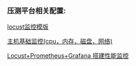
### 压测平台相关配置:

[locust监控模版](https://grafana.com/grafana/dashboards/12081-locust/)

[主机基础监控(cpu，内存，磁盘，网络)](https://grafana.com/grafana/dashboards/9276-1-cpu/)

[Locust+Prometheus+Grafana 搭建性能监控](https://bugvanisher.cn/2020/04/05/locust-with-prometheus-and-grafana/)